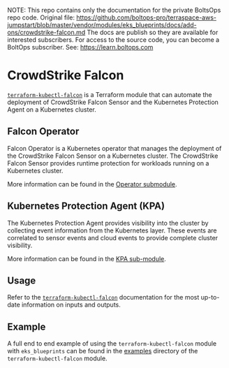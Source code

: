 <!-- note marker start -->
NOTE: This repo contains only the documentation for the private BoltsOps repo code.
Original file: https://github.com/boltops-pro/terraspace-aws-jumpstart/blob/master/vendor/modules/eks_blueprints/docs/add-ons/crowdstrike-falcon.md
The docs are publish so they are available for interested subscribers.
For access to the source code, you can become a BoltOps subscriber.
See: https://learn.boltops.com

<!-- note marker end -->

# CrowdStrike Falcon

[`terraform-kubectl-falcon`](https://github.com/CrowdStrike/terraform-kubectl-falcon) is a Terraform module that can automate the deployment of CrowdStrike Falcon Sensor and the Kubernetes Protection Agent on a Kubernetes cluster.

## Falcon Operator

Falcon Operator is a Kubernetes operator that manages the deployment of the CrowdStrike Falcon Sensor on a Kubernetes cluster. The CrowdStrike Falcon Sensor provides runtime protection for workloads running on a Kubernetes cluster.

More information can be found in the [Operator submodule](https://github.com/CrowdStrike/terraform-kubectl-falcon/blob/main/modules/operator/README.md).

## Kubernetes Protection Agent (KPA)

The Kubernetes Protection Agent provides visibility into the cluster by collecting event information from the Kubernetes layer. These events are correlated to sensor events and cloud events to provide complete cluster visibility.

More information can be found in the [KPA sub-module](https://github.com/CrowdStrike/terraform-kubectl-falcon/blob/main/modules/k8s-protection-agent/README.md).

## Usage

Refer to the [`terraform-kubectl-falcon`](https://github.com/CrowdStrike/terraform-kubectl-falcon) documentation for the most up-to-date information on inputs and outputs.

## Example

A full end to end example of using the `terraform-kubectl-falcon` module with `eks_blueprints` can be found in the [examples](https://github.com/CrowdStrike/terraform-kubectl-falcon/tree/v0.1.0/examples/aws-eks-blueprint-example) directory of the `terraform-kubectl-falcon` module.
